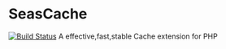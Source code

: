 # SeasCache
[![Build Status](https://travis-ci.org/SeasX/SeasCache.svg?branch=master)](https://travis-ci.org/SeasX/SeasCache)
A effective,fast,stable Cache extension for PHP
